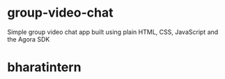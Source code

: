 # group-video-chat
Simple group video chat app built using plain HTML, CSS, JavaScript and the Agora SDK

# bharatintern 
